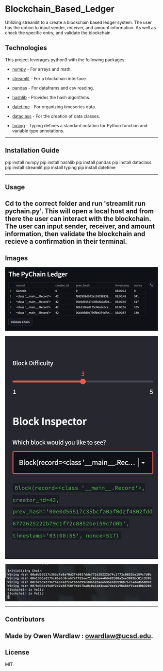 # Blockchain_Based_Ledger
Utilizing streamlit to a create a blockchain based ledger system. The user has the option to input sender, receiver, and amount information. As well as check the specific entry, and validate the blockchain. 


## Technologies

This project leverages python3 with the following packages:

* [numpy](https://numpy.org/doc/) - For arrays and math.

* [streamlit](https://docs.streamlit.io/library/get-started/installation) - For a blockchain interface. 

* [pandas](https://pandas.pydata.org/docs/) - For dataframs and csv reading.

* [hashlib](https://pypi.org/project/hashlib/) - Provides the hash algorithms. 

* [datetime](https://pypi.org/project/DateTime/) - For organizing timeseries data.  

* [dataclass](https://pypi.org/project/dataclasses/) - For the creation of data classes. 

* [typing](https://pypi.org/project/typing/) - Typing defines a standard notation for Python function and variable type annotations. 

---

## Installation Guide

pip install numpy
pip install hashlib
pip install pandas
pip install dataclass
pip install streamlit
pip install typing
pip install datetime

---

## Usage

Cd to the correct folder and run 'streamlit run pychain.py'. This will open a local host and from there the user can interact with the blockchain. The user can input sender, receiver, and amount information, then validate the blockchain and recieve a confirmation in their terminal.
---

## Images

![](Images/1.png)

![](Images/2.png)

![](Images/3.png)

---

## Contributors

Made by Owen Wardlaw : owardlaw@ucsd.edu.
---

## License

MIT
